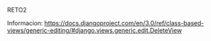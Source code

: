 RETO2

Informacion:
https://docs.djangoproject.com/en/3.0/ref/class-based-views/generic-editing/#django.views.generic.edit.DeleteView
